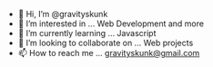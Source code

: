 - 👋 Hi, I’m @gravityskunk
- 👀 I’m interested in ... Web Development and more
- 🌱 I’m currently learning ... Javascript
- 💞️ I’m looking to collaborate on ... Web projects
- 📫 How to reach me ... gravityskunk@gmail.com

<!---
gravityskunk/gravityskunk is a ✨ special ✨ repository because its `README.md` (this file) appears on your GitHub profile.
You can click the Preview link to take a look at your changes.
--->
